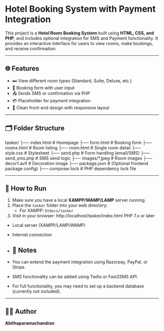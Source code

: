 # Hotel Booking System with Payment Integration

This project is a **Hotel Room Booking System** built using **HTML, CSS, and PHP**, and includes optional integration for SMS and Payment functionality. It provides an interactive interface for users to view rooms, make bookings, and receive confirmation.

---

## 🌐 Features

- 🛏️ View different room types (Standard, Suite, Deluxe, etc.)
- 📄 Booking form with user input
- 📤 Sends SMS or confirmation via PHP
- 💳 Placeholder for payment integration
- 🎨 Clean front-end design with responsive layout

---

## 🗂️ Folder Structure
tasker/
├── index.html # Homepage
├── form.html # Booking form
├── rooms.html # Room listing
├── room.html # Single room detail
├── style.css # Stylesheet
├── send.php # Form handling (email/SMS)
├── send_sms.php # SMS send logic
├── images/*.jpeg # Room images
├── decor1.avif # Decoration image
├── package.json # (Optional frontend package config)
├── composer.lock # PHP dependency lock file


---

## 🚀 How to Run

1. Make sure you have a local **XAMPP/WAMP/LAMP** server running.
2. Place the `tasker` folder into your web directory:
   - For XAMPP: `htdocs/tasker`
3. Visit in your browser:
http://localhost/tasker/index.html
 PHP 7.x or later
- Local server (XAMPP/LAMP/WAMP)
- Internet connection
- ## 📝 Notes

- You can extend the payment integration using Razorpay, PayPal, or Stripe.
- SMS functionality can be added using Twilio or Fast2SMS API.
- For full functionality, you may need to set up a backend database (currently not included).

---

## 🙋‍♀️ Author

**Abithaparamachandran**

